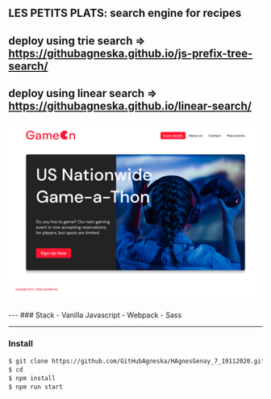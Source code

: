 ## LES PETITS PLATS: search engine for recipes
## deploy using trie search => https://githubagneska.github.io/js-prefix-tree-search/
## deploy using linear search => https://githubagneska.github.io/linear-search/
<p align="center">
    <img src="./src/assets/imgs/gameOn_HOME_DESKTOP.png">
</p>
---
### Stack
- Vanilla Javascript
- Webpack
- Sass

---
### Install
```bash
$ git clone https://github.com/GitHubAgneska/HAgnesGenay_7_19112020.git
$ cd
$ npm install
$ npm run start
```



